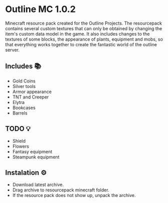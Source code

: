 # Outline MC 1.0.2
Minecraft resource pack created for the Outline Projects.
The resourcepack contains several custom textures that can only be obtained by changing the item's custom data model in the game.
It also includes changes to the textures of some blocks, the appearance of plants, equipment and mobs, so that everything works together to create the fantastic world of the outline server.

## Includes 📚
- Gold Coins
- Silver tools
- Armor appearance
- TNT and Creeper
- Elytra
- Bookcases
- Barrels

## TODO 💡
- Shield
- Flowers
- Fantasy equipment
- Steampunk equipment

## Instalation ⚙️
- Download latest archive.
- Drag archive to resourcepack minecraft folder.
- If the resource pack does not show up, unpack the archive.


